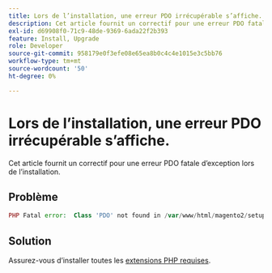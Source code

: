 ```yaml
---
title: Lors de l’installation, une erreur PDO irrécupérable s’affiche.
description: Cet article fournit un correctif pour une erreur PDO fatale d’exception lors de l’installation.
exl-id: d69908f0-71c9-48de-9369-6ada22f2b393
feature: Install, Upgrade
role: Developer
source-git-commit: 958179e0f3efe08e65ea8b0c4c4e1015e3c5bb76
workflow-type: tm+mt
source-wordcount: '50'
ht-degree: 0%

---
```


# Lors de l’installation, une erreur PDO irrécupérable s’affiche.

Cet article fournit un correctif pour une erreur PDO fatale d’exception lors de l’installation.

## Problème

```php
PHP Fatal error:  Class 'PDO' not found in /var/www/html/magento2/setup/module/Magento/Setup/src/Module/Setup/ConnectionFactory.php on line 44
```

## Solution

Assurez-vous d’installer toutes les [extensions PHP requises](https://devdocs.magento.com/guides/v2.4/install-gde/prereq/php-settings.html).
